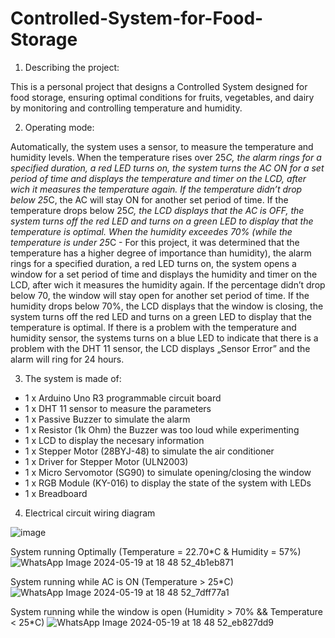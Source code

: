 # Controlled-System-for-Food-Storage

1.	Describing the project:

This is a personal project that designs a Controlled System designed for food storage, ensuring optimal conditions for fruits, vegetables, and dairy by monitoring and controlling temperature and humidity.

2.	Operating mode:

Automatically, the system uses a sensor, to measure the temperature and humidity levels. 
When the temperature rises over 25*C, the alarm rings for a specified duration, a red LED turns on, the system turns the AC ON for a set period of time and displays the temperature and timer on the LCD, after wich it measures the temperature again. If the temperature didn’t drop below 25*C, the AC will stay ON for another set period of time. If the temperature drops below 25*C, the LCD displays that the AC is OFF, the system turns off the red LED and turns on a green LED to display that the temperature is optimal.
When the humidity exceedes 70% (while the temperature is under 25*C -  For this project, it was determined that the temperature has a higher degree of importance than humidity), the alarm rings for a specified duration, a red LED turns on, the system opens a window for a set period of time and displays the humidity and timer on the LCD, after wich it measures the humidity again. If the percentage didn’t drop below 70, the window will stay open for another set period of time. If the humidity drops below 70%, the LCD displays that the window is closing, the system turns off the red LED and turns on a green LED to display that the temperature is optimal.
If there is a problem with the temperature and humidity sensor, the systems turns on a blue LED to indicate that there is a problem with the DHT 11 sensor, the LCD displays „Sensor Error” and the alarm will ring for 24 hours.

3.	The system is made of:

-	1 x Arduino Uno R3 programmable circuit board
-	1 x DHT 11 sensor to measure the parameters
-	1 x Passive Buzzer to simulate the alarm
-	1 x Resistor (1k Ohm) the Buzzer was too loud while experimenting
-	1 x LCD to display the necesary information
-	1 x Stepper Motor (28BYJ-48) to simulate the air conditioner
-	1 x Driver for Stepper Motor (ULN2003) 
-	1 x Micro Servomotor (SG90) to simulate opening/closing the window
-	1 x RGB Module (KY-016) to display the state of the system with LEDs
-	1 x Breadboard


4.	Electrical circuit wiring diagram
 
![image](https://github.com/Adrian-Tudorica/Controlled-System-for-Food-Storage/assets/164034888/c295d9e9-0de3-4d25-9b9a-9ef2d025b6b2)

System running Optimally (Temperature = 22.70*C & Humidity = 57%)
![WhatsApp Image 2024-05-19 at 18 48 52_4b1eb871](https://github.com/Adrian-Tudorica/Controlled-System-for-Food-Storage/assets/164034888/091f196a-7678-4ca2-ac7d-eba8c3a59e8f)

System running while AC is ON (Temperature > 25*C)
![WhatsApp Image 2024-05-19 at 18 48 52_7dff77a1](https://github.com/Adrian-Tudorica/Controlled-System-for-Food-Storage/assets/164034888/643a9ed7-930e-448f-a551-807540f07bb2)

System running while the window is open (Humidity > 70% && Temperature < 25*C)
![WhatsApp Image 2024-05-19 at 18 48 52_eb827dd9](https://github.com/Adrian-Tudorica/Controlled-System-for-Food-Storage/assets/164034888/064cfa21-4fbe-4683-83d3-882cc37ebc1b)
